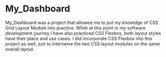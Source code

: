 # My_Dashboard
My_Dashboard was a project that allowed me to put my knowldge of CSS Grid Layout Module into practice.
While at this point in my software development journey I have also practiced CSS Flexbox, both layout styles have their
place and use cases. I did incorporate CSS Flexbox into this project as well, just to intertwine the two CSS layout modules
on the same overall layout.
